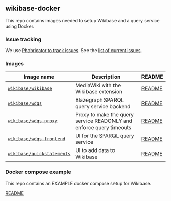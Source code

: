 ## wikibase-docker

This repo contains images needed to setup Wikibase and a query service using Docker.

### Issue tracking

We use [Phabricator to track
issues](https://phabricator.wikimedia.org/maniphest/task/edit/form/1/?projects=wikibase-containers). See the [list of current issues](https://phabricator.wikimedia.org/maniphest/?project=wikibase-containers&statuses=open&group=none&order=newest#R).

### Images

Image name               | Description   | README
------------------------ | ------------- | ----------
[`wikibase/wikibase`](https://store.docker.com/community/images/wikibase/wikibase) | MediaWiki with the Wikibase extension| [README](https://github.com/wmde/wikibase-docker/blob/master/wikibase/README.md)
[`wikibase/wdqs`](https://store.docker.com/community/images/wikibase/wdqs) | Blazegraph SPARQL query service backend | [README](https://github.com/wmde/wikibase-docker/blob/master/wdqs/README.md)
[`wikibase/wdqs-proxy`](https://store.docker.com/community/images/wikibase/wdqs-proxy) | Proxy to make the query service READONLY and enforce query timeouts | [README](https://github.com/wmde/wikibase-docker/blob/master/wdqs-proxy/README.md)
[`wikibase/wdqs-frontend`](https://store.docker.com/community/images/wikibase/wdqs-frontend) | UI for the SPARQL query service | [README](https://github.com/wmde/wikibase-docker/blob/master/wdqs-frontend/README.md)
[`wikibase/quickstatements`](https://store.docker.com/community/images/wikibase/quickstatements) | UI to add data to Wikibase | [README](https://github.com/wmde/wikibase-docker/blob/master/quickstatements/README.md)

### Docker compose example

This repo contains an EXAMPLE docker compose setup for Wikibase.

[README](https://github.com/wmde/wikibase-docker/blob/master/README-compose.md)